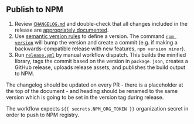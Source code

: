 ## Publish to NPM

1. Review [`CHANGELOG.md`](../CHANGELOG.md) and double-check that all changes included in the release are [appropriately documented](https://github.com/maplibre/maplibre-gl-js/blob/main/CONTRIBUTING.md#changelog-conventions).
2. Use [semantic version rules](https://docs.npmjs.com/about-semantic-versioning) to define a version. The command [`npm version`](https://docs.npmjs.com/cli/commands/npm-version) will bump the version and create a commit (e.g. if making a backwards-compatible release with new features, `npm version minor`).
3. Run [`release.yml`](https://github.com/maplibre/maplibre-gl-js/actions/workflows/release.yml) by manual workflow dispatch. This builds the minified library, tags the commit based on the version in `package.json`, creates a GitHub release, uploads release assets, and publishes the build output to NPM.

The changelog should be updated on every PR - there is a placeholder at the top of the document - and heading should be renamed to the same version which is going to be set in the version tag during release.

The workflow expects `${{ secrets.NPM_ORG_TOKEN }}` organization secret in order to push to NPM registry.
